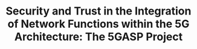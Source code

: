 ---
paper_type: Conference
title: "Security and Trust in the Integration of Network Functions within the 5G Architecture: The 5GASP Project"
authors: Jorge Gallego-Madrid, Ramon Sanchez-Iborra, Antonio F. Skarmeta
journal_title: "MobiSec 2021. The 5th International Symposium on Mobile Internet Security"
doi: 10.5281/zenodo.7254808
repository_link: https://zenodo.org/record/7254808
relevance: "European H2020-funded project 5GASP is developing an unified methodology to define the design, development, and onboarding of Network Applications (Network Applications) within the scope of different vertical services. The principal aim of this work is to present such methodology as well as the main objectives of the project. The presented workflow allows a meticulous evaluation and certification of novel Network Applications prior to their deployment in functional 5G systems."
---